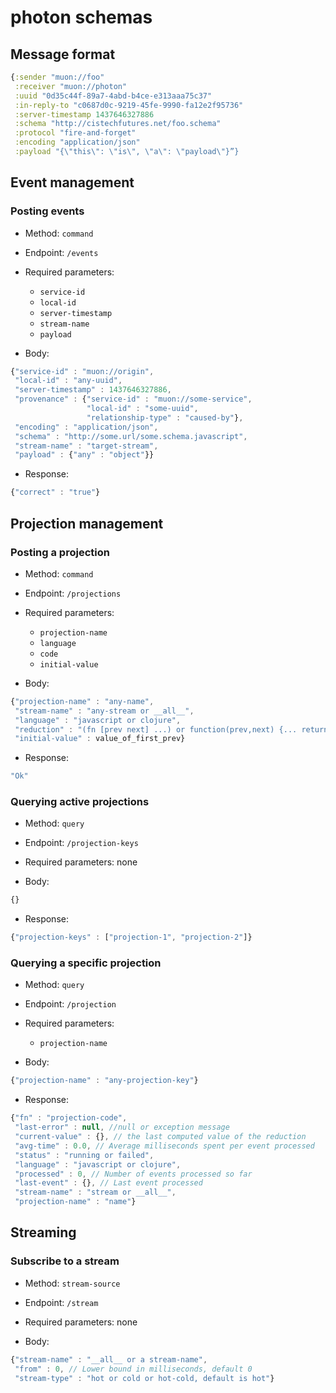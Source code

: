 # photon schemas

## Message format

```clojure
{:sender "muon://foo"
 :receiver "muon://photon"
 :uuid "0d35c44f-89a7-4abd-b4ce-e313aaa75c37"
 :in-reply-to "c0687d0c-9219-45fe-9990-fa12e2f95736"
 :server-timestamp 1437646327886
 :schema "http://cistechfutures.net/foo.schema"
 :protocol "fire-and-forget"
 :encoding "application/json"
 :payload "{\"this\": \"is\", \"a\": \"payload\"}”}
```

## Event management

### Posting events

* Method: `command`
* Endpoint: `/events`
* Required parameters:
  * `service-id`
  * `local-id`
  * `server-timestamp`
  * `stream-name`
  * `payload`

* Body:

```javascript
{"service-id" : "muon://origin",
 "local-id" : "any-uuid",
 "server-timestamp" : 1437646327886,
 "provenance" : {"service-id" : "muon://some-service",
                 "local-id" : "some-uuid",
                 "relationship-type" : "caused-by"},
 "encoding" : "application/json",
 "schema" : "http://some.url/some.schema.javascript",
 "stream-name" : "target-stream",
 "payload" : {"any" : "object"}}
```

* Response:

```javascript
{"correct" : "true"}
```

## Projection management

### Posting a projection

* Method: `command`
* Endpoint: `/projections`
* Required parameters:
  * `projection-name`
  * `language`
  * `code`
  * `initial-value`

* Body:

```javascript
{"projection-name" : "any-name",
 "stream-name" : "any-stream or __all__",
 "language" : "javascript or clojure",
 "reduction" : "(fn [prev next] ...) or function(prev,next) {... return x;}",
 "initial-value" : value_of_first_prev}
```

* Response:

```javascript
"Ok"
```

### Querying active projections

* Method: `query`
* Endpoint: `/projection-keys`
* Required parameters: none

* Body:

```javascript
{}
```

* Response:

```javascript
{"projection-keys" : ["projection-1", "projection-2"]}
```

### Querying a specific projection

* Method: `query`
* Endpoint: `/projection`
* Required parameters:
  * `projection-name`

* Body:

```javascript
{"projection-name" : "any-projection-key"}
```

* Response:

```javascript
{"fn" : "projection-code",
 "last-error" : null, //null or exception message
 "current-value" : {}, // the last computed value of the reduction
 "avg-time" : 0.0, // Average milliseconds spent per event processed
 "status" : "running or failed",
 "language" : "javascript or clojure",
 "processed" : 0, // Number of events processed so far
 "last-event" : {}, // Last event processed
 "stream-name" : "stream or __all__",
 "projection-name" : "name"}
```

## Streaming

### Subscribe to a stream

* Method: `stream-source`
* Endpoint: `/stream`
* Required parameters: none

* Body:

```javascript
{"stream-name" : "__all__ or a stream-name",
 "from" : 0, // Lower bound in milliseconds, default 0
 "stream-type" : "hot or cold or hot-cold, default is hot"}
```




